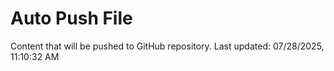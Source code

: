 # Auto Push File

Content that will be pushed to GitHub repository.
Last updated: 07/28/2025, 11:10:32 AM